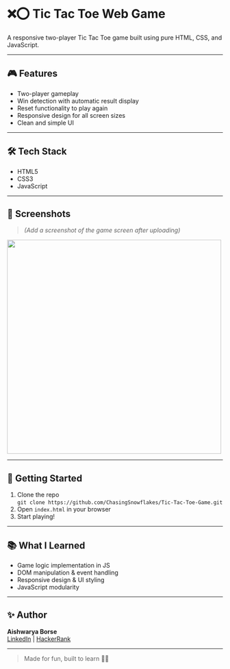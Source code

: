 # ❌⭕ Tic Tac Toe Web Game

A responsive two-player Tic Tac Toe game built using pure HTML, CSS, and JavaScript.

---

## 🎮 Features
- Two-player gameplay
- Win detection with automatic result display
- Reset functionality to play again
- Responsive design for all screen sizes
- Clean and simple UI

---

## 🛠 Tech Stack
- HTML5
- CSS3
- JavaScript

---

## 📸 Screenshots
> *(Add a screenshot of the game screen after uploading)*
<img src="assets/screenshot.png" width="500"/>

---

## 🚀 Getting Started
1. Clone the repo  
   `git clone https://github.com/ChasingSnowflakes/Tic-Tac-Toe-Game.git`
2. Open `index.html` in your browser
3. Start playing!

---

## 📚 What I Learned
- Game logic implementation in JS
- DOM manipulation & event handling
- Responsive design & UI styling
- JavaScript modularity

---

## ✨ Author
**Aishwarya Borse**  
[LinkedIn](https://www.linkedin.com/in/aishwaryaborse) | [HackerRank](https://www.hackerrank.com/aishwaryaborse5)

---

> Made for fun, built to learn 🧠🎉

